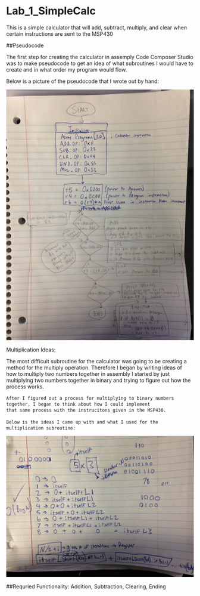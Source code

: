 Lab_1_SimpleCalc
================

This is a simple calculator that will add, subtract, multiply, and clear when certain instructions are sent to the MSP430


##Pseudocode

The first step for creating the calculator in assemply Code Composer Studio was to make pseudocode to get an idea of 
what subroutines I would have to create and in what order my program would flow.

Below is a picture of the pseudocode that I wrote out by hand:

![alt text](https://raw.githubusercontent.com/JarrodWooden/Lab_1_SimpleCalc/master/IMG_0105.jpg "Simulation Picture for Part Two")

Multiplication Ideas:
  
  The most difficult subroutine for the calculator was going to be creating a method for the multiply operation.
  Therefore I began by writing ideas of how to multiply two numbers together in assembly
    I started by just multiplying two numbers together in binary and trying to figure out how the 
      process works.
      
    After I figured out a process for multiplying to binary numbers together, I began to think about how I could implement
    that same process with the instrucitons given in the MSP430.
    
    Below is the ideas I came up with and what I used for the multiplication subroutine:
    
![alt text](https://raw.githubusercontent.com/JarrodWooden/Lab_1_SimpleCalc/master/IMG_0106.JPG "Simulation Picture for Part Two")

##Requried Functionality: Addition, Subtraction, Clearing, Ending



